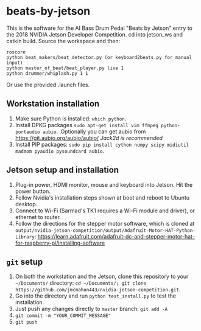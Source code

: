 # beats-by-jetson
This is the software for the AI Bass Drum Pedal "Beats by Jetson" entry to the 2018 NVIDIA Jetson Developer Competition.
cd into jetson_ws and catkin build. Source the workspace and then:
```
roscore
python beat_makers/beat_detector.py (or keyboard2beats.py for manual input)
python master_of_beat/beat_player.py live 1 
python drummer/whiplash.py 1 1 
```
Or use the provided .launch files.
## Workstation installation
1. Make sure Python is installed: `which python`.
2. Install DPKG packages `sudo apt-get install vim ffmpeg python-portaudio aubio`.
  .Optionally you can get aubio from https://git.aubio.org/aubio/aubio/
  *Jack2d is recommended*
3. Install PIP packages: `sudo pip install cython numpy scipy midiutil madmom pyaudio pysoundcard aubio`.


## Jetson setup and installation
1. Plug-in power, HDMI monitor, mouse and keyboard into Jetson. Hit the power button.
2. Follow Nvidia's installation steps shown at boot and reboot to Ubuntu desktop.
3. Connect to Wi-Fi (Sarmad's TK1 requires a Wi-Fi module and driver), or ethernet to router.
4. Follow the directions for the stepper motor software, which is cloned at `output/nvidia-jetson-competition/output/Adafruit-Motor-HAT-Python-Library`: https://learn.adafruit.com/adafruit-dc-and-stepper-motor-hat-for-raspberry-pi/installing-software


## `git` setup
1. On both the workstation and the Jetson, clone this repository to your `~/Documents/` directory: `cd ~/Documents/; git clone https://github.com/jmcmahon443/nvidia-jetson-competition.git`.
2. Go into the directory and run `python test_install.py` to test the installation.
3. Just push any changes directly to `master` branch: `git add -A`
4. `git commit -m "YOUR_COMMIT_MESSAGE"`
5. `git push`
